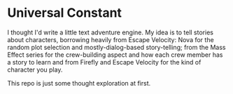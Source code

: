# Universal Constant

I thought I'd write a little text adventure engine. My idea is to tell stories about characters, borrowing heavily from Escape Velocity: Nova for the random plot selection and mostly-dialog-based story-telling; from the Mass Effect series for the crew-building aspect and how each crew member has a story to learn and from Firefly and Escape Velocity for the kind of character you play.

This repo is just some thought exploration at first.
